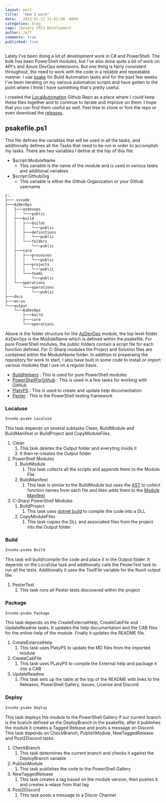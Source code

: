 ```yaml
---
layout: post
title:  "How I work"
date:   2023-01-22 21:02:00 -0600
categories: blog
tags: January 2023 Development
author: Jeff
comments: true
published: true
---
```

Lately I've been doing a lot of development work in C# and PowerShell. The bulk has been PowerShell modules, but I've also done quite a bit of work on API's and Azure DevOps extensions. But one thing is fairly consistent throughout, the need to work with the code in a reliable and repeatable manner. I use [psake](https://psake.readthedocs.io/en/latest/) for Build Automation tasks and for the past few weeks I've been iterating on my various automation scripts and have gotten to the point where I think I have something that's pretty useful.

I created the [LocalAutomation](https://github.com/mod-posh/LocalAutomation) Github Repo as a place where I could keep these files together and to continue to iterate and improve on them. I hope that you can find them useful as well. Feel free to clone or fork the repo or even download the [releases](https://github.com/mod-posh/LocalAutomation/releases).

## psakefile.ps1

This file defines the variables that will be used in all the tasks, and additionally defines all the Tasks that need to be run in order to accomplish my tasks.  There are two variables I define at the top of this file:

* $script:ModuleName
  * This variable is the name of the module and is used in various tasks and additional variables
* $script:GithubOrg
  * This variable is either the Github Organization or your Github username

```bash
C:.
├───.vscode
├───AzDevOps
│   ├───azdevops
│   │   └───public
│   ├───build
│   │   ├───builds
│   │   │   └───public
│   │   ├───definitions
│   │   │   └───public
│   │   └───folders
│   │       └───public
│   ├───core
│   │   ├───processes
│   │   │   └───public
│   │   ├───projects
│   │   │   └───public
│   │   └───teams
│   │       └───public
│   └───operations
│       └───operations
│           └───public
├───docs
├───en-us
└───output
    └───AzDevOps
        ├───build
        ├───core
        └───operations
```

Above is the folder structure for the [AzDevOps](https://github.com/Azure-Devops-PowerShell-Module/AzDevOps) module, the top level folder AzDevOps is the ModuleName which is defined within the psakefile. For pure PowerShell modules, the public folders contain a script file for each function defined. For C-Sharp modules the Project and Solution files are contained within the ModuleName folder. In addition to preperaing the repository for work to start, I also have built in some code to install or import various modules that I use on a regular basis.

* [BuildHelpers](https://github.com/RamblingCookieMonster/BuildHelpers/)        : This is used for pure PowerShell modules
* [PowerShellForGithub](https://github.com/microsoft/PowerShellForGitHub) : This is used in a few tasks for working with GitHub
* [PlatyPS](https://github.com/PowerShell/platyPS)             : This is used to create and update help documentation
* [Pester](https://github.com/pester/Pester)              : This is the PowerShell testing framework

### Localuse

```powershell
Invoke-psake Localuse
```

This task depends on several subtasks Clean, BuildModule and BuildManifest or BuildProject and CopyModuleFiles.

1. Clean
   1. This task deletes the Output folder and everyting inside it
   2. It then re-creates the Output folder
2. PowerShell Modules
   1. BuildModule
      1. This task collects all the scripts and appends them to the Module File
   2. BuildManifest
      1. This task is similar to the BuildModule but uses the [AST](https://devblogs.microsoft.com/scripting/learn-how-it-pros-can-use-the-powershell-ast/) to collect function names from each file and then adds them to the [Module Manifest](https://learn.microsoft.com/en-us/powershell/scripting/developer/module/how-to-write-a-powershell-module-manifest?view=powershell-7.3)
3. C-Sharp PowerShell Modules
   1. BuildProject
      1. This task uses [dotnet build](https://learn.microsoft.com/en-us/dotnet/core/tools/dotnet-build) to compile the code into a DLL
   2. CopyModuleFiles
      1. This task copies the DLL and associated files from the project into the Output folder

### Build

```powershell
Invoke-psake Build
```

This task will build/compile the code and place it in the Output folder. It depends on the LocalUse task and additionally calls the PesterTest task to run all the tests. Additionally it uses the TestFile variable for the Nunit output file.

1. PesterTest
   1. This task runs all Pester tests discovered within the project

### Package

```powershell
Invoke-psake Package
```

This task depends on the CreateExternalHelp, CreateCabFile and UpdateReadme tasks. It updates the help documentation and the CAB files for the online-help of the module. Finally it updates the README file.

1. CreateExternalHelp
   1. This task uses PlatyPS to update the MD files from the imported module
2. CreateCabFile
   1. This task uses PLatyPS to compile the External help and package it into a CAB
3. UpdateReadme
   1. This task sets up the table at the top of the README with links to the Releases, PowerShell Gallery, Issues, License and Discord

### Deploy

```powershell
Invoke-psake Deploy
```

This task deploys the module to the PowerShell Gallery if our current branch is the branch defined as the DeployBranch in the psakefile, after it publishes the module it creates a Tagged Release and posts a message on Discord. This task depends on CheckBranch, PublishModule, NewTaggedRelease and Post2Discord tasks.

1. CheckBranch
   1. This task determines the current branch and checks it against the DeployBranch variable
2. PublishModule
   1. This task publishes the code to the PowerShell Gallery
3. NewTaggedRelease
   1. This task creates a tag based on the module version, then pushes it and creates a relase from that tag
4. Post2Discord
   1. THis task posts a message to a Discor Channel
